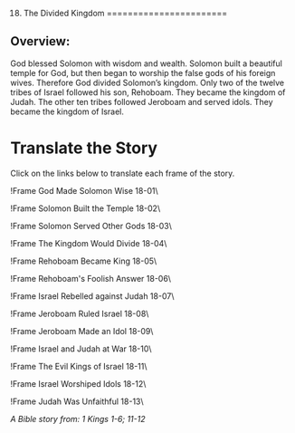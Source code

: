 18. The Divided Kingdom
=======================

Overview:
---------

God blessed Solomon with wisdom and wealth. Solomon built a beautiful
temple for God, but then began to worship the false gods of his foreign
wives. Therefore God divided Solomon’s kingdom. Only two of the twelve
tribes of Israel followed his son, Rehoboam. They became the kingdom
of Judah. The other ten tribes followed Jeroboam and served idols. They
became the kingdom of Israel.

Translate the Story
===================

Click on the links below to translate each frame of the story.

!Frame
 God Made Solomon Wise 18-01\

!Frame
 Solomon Built the Temple 18-02\

!Frame
 Solomon Served Other Gods 18-03\

!Frame
 The Kingdom Would Divide 18-04\

!Frame
 Rehoboam Became King 18-05\

!Frame
 Rehoboam's Foolish Answer 18-06\

!Frame
 Israel Rebelled against Judah 18-07\

!Frame
 Jeroboam Ruled Israel 18-08\

!Frame
 Jeroboam Made an Idol 18-09\

!Frame
 Israel and Judah at War 18-10\

!Frame
 The Evil Kings of Israel 18-11\

!Frame
 Israel Worshiped Idols 18-12\

!Frame
 Judah Was Unfaithful 18-13\

*A Bible story from: 1 Kings 1-6; 11-12*

